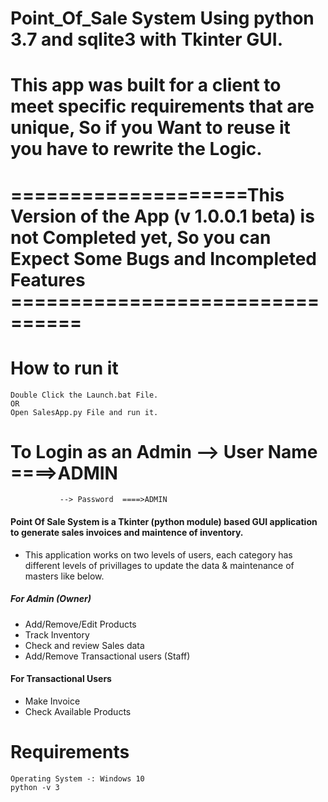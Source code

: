 # Point_Of_Sale System Using python 3.7 and sqlite3 with Tkinter GUI.

# This app was built for a client to meet specific requirements that are unique, So if you Want to reuse it you have to rewrite the Logic.

# ====================This Version of the App (v 1.0.0.1 beta) is not Completed yet, So you can Expect Some Bugs and Incompleted Features ================================

# How to run it 
```
Double Click the Launch.bat File.
OR
Open SalesApp.py File and run it.
```
# To Login as an Admin --> User Name ====>ADMIN
		       --> Password  ====>ADMIN

#### Point Of Sale System is a Tkinter (python module) based GUI application to generate sales invoices and maintence of inventory.

* This application works on two levels of users, each category has different levels of privillages to update the data & maintenance of masters like below.

##### For Admin (Owner)
*	Add/Remove/Edit Products
*	Track Inventory
*	Check and review Sales data
*	Add/Remove Transactional users (Staff) 

#### For Transactional Users
*	Make Invoice
*	Check Available Products


# Requirements
```
Operating System -: Windows 10
python -v 3
```



